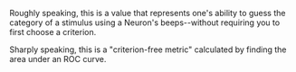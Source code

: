 Roughly speaking, this is a value that represents one's ability to guess the category of a stimulus using a Neuron's beeps--without requiring you to first choose a criterion.

Sharply speaking, this is a "criterion-free metric" calculated by finding the area under an ROC curve.
